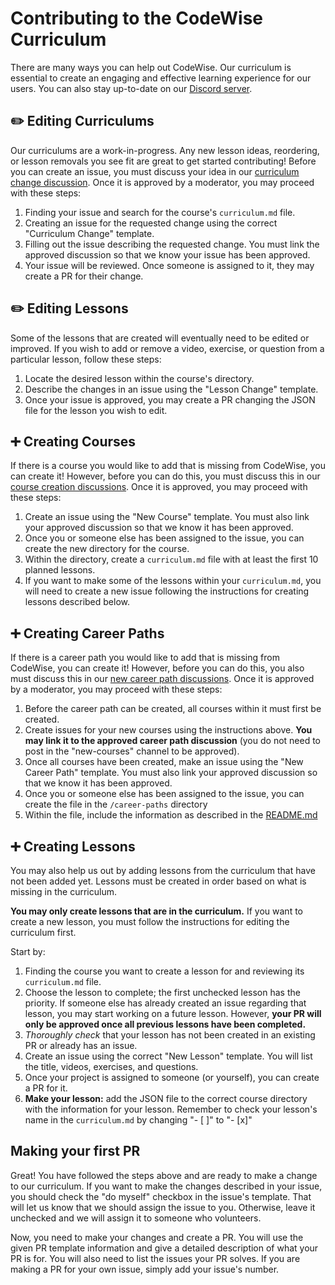 # Contributing to the CodeWise Curriculum

There are many ways you can help out CodeWise. Our curriculum is essential to create an engaging and effective learning experience for our users. You can also stay up-to-date on our [Discord server](https://discord.gg/XcUEkuecSb).

## ✏️ Editing Curriculums

Our curriculums are a work-in-progress. Any new lesson ideas, reordering, or lesson removals you see fit are great to get started contributing! Before you can create an issue, you must discuss your idea in our [curriculum change discussion](https://github.com/CodeWise-CS/codewise-curriculum/discussions/categories/curriculum-changes). Once it is approved by a moderator, you may proceed with these steps:

1. Finding your issue and search for the course's `curriculum.md` file.
2. Creating an issue for the requested change using the correct "Curriculum Change" template.
3. Filling out the issue describing the requested change. You must link the approved discussion so that we know your issue has been approved.
4. Your issue will be reviewed. Once someone is assigned to it, they may create a PR for their change.

## ✏️ Editing Lessons

Some of the lessons that are created will eventually need to be edited or improved. If you wish to add or remove a video, exercise, or question from a particular lesson, follow these steps:

1. Locate the desired lesson within the course's directory.
2. Describe the changes in an issue using the "Lesson Change" template.
3. Once your issue is approved, you may create a PR changing the JSON file for the lesson you wish to edit.

## ➕ Creating Courses

If there is a course you would like to add that is missing from CodeWise, you can create it! However, before you can do this, you must discuss this in our [course creation discussions](https://github.com/CodeWise-CS/codewise-curriculum/discussions/categories/new-courses). Once it is approved, you may proceed with these steps:

1. Create an issue using the "New Course" template. You must also link your approved discussion so that we know it has been approved.
2. Once you or someone else has been assigned to the issue, you can create the new directory for the course.
3. Within the directory, create a `curriculum.md` file with at least the first 10 planned lessons.
4. If you want to make some of the lessons within your `curriculum.md`, you will need to create a new issue following the instructions for creating lessons described below.

## ➕ Creating Career Paths

If there is a career path you would like to add that is missing from CodeWise, you can create it! However, before you can do this, you also must discuss this in our [new career path discussions](https://github.com/CodeWise-CS/codewise-curriculum/discussions/categories/new-career-paths). Once it is approved by a moderator, you may proceed with these steps:

1. Before the career path can be created, all courses within it must first be created.
2. Create issues for your new courses using the instructions above. **You may link it to the approved career path discussion** (you do not need to post in the "new-courses" channel to be approved).
4. Once all courses have been created, make an issue using the "New Career Path" template. You must also link your approved discussion so that we know it has been approved.
5. Once you or someone else has been assigned to the issue, you can create the file in the `/career-paths` directory
6. Within the file, include the information as described in the [README.md](/README.md)

## ➕ Creating Lessons

You may also help us out by adding lessons from the curriculum that have not been added yet. Lessons must be created in order based on what is missing in the curriculum.

**You may only create lessons that are in the curriculum.** If you want to create a new lesson, you must follow the instructions for editing the curriculum first.

Start by:
1. Finding the course you want to create a lesson for and reviewing its `curriculum.md` file.
2. Choose the lesson to complete; the first unchecked lesson has the priority. If someone else has already created an issue regarding that lesson, you may start working on a future lesson. However, **your PR will only be approved once all previous lessons have been completed.**
3. _Thoroughly check_ that your lesson has not been created in an existing PR or already has an issue.
4. Create an issue using the correct "New Lesson" template. You will list the title, videos, exercises, and questions.
5. Once your project is assigned to someone (or yourself), you can create a PR for it.
6. **Make your lesson:** add the JSON file to the correct course directory with the information for your lesson. Remember to check your lesson's name in the `curriculum.md` by changing "- [ ]" to "- [x]"

## Making your first PR

Great! You have followed the steps above and are ready to make a change to our curriculum. If you want to make the changes described in your issue, you should check the "do myself" checkbox in the issue's template. That will let us know that we should assign the issue to you. Otherwise, leave it unchecked and we will assign it to someone who volunteers.

Now, you need to make your changes and create a PR. You will use the given PR template information and give a detailed description of what your PR is for. You will also need to list the issues your PR solves. If you are making a PR for your own issue, simply add your issue's number.
